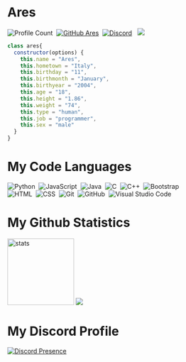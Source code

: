 # Ares
![Profile Count](https://komarev.com/ghpvc/?username=AresPerfects&color=red)&nbsp;
[![GitHub Ares](https://img.shields.io/github/followers/richardsistemler?label=follow&style=social)](https://github.com/AresPerfects)&nbsp;
<a href="https://discord.com/users/551038977386348586"><img alt="Discord" src="https://img.shields.io/badge/@'Ares-2f3236?style=flat&logo=discord&logoColor=blue" /></a> &nbsp;
<a href="https://instagram.com/areszm95"><img src="https://img.shields.io/badge/@areszm95-E4405F?style=flat&logo=Instagram&logoColor=white"/></a> &nbsp;
```js
class ares{
  constructor(options) {
    this.name = "Ares",
    this.hometown = "Italy",
    this.birthday = "11",
    this.birthmonth = "January",
    this.birthyear = "2004",
    this.age = "18",
    this.height = "1.86",
    this.weight = "74",
    this.type = "human",
    this.job = "programmer",
    this.sex = "male"
  }
}
```
# My Code Languages
![Python](https://img.shields.io/badge/-Python-05122A?style=flat&logo=python)&nbsp;
![JavaScript](https://img.shields.io/badge/-JavaScript-05122A?style=flat&logo=javascript)&nbsp;
![Java](https://img.shields.io/badge/-Java-05122A?style=flat&logo=Java&logoColor=FFA518)&nbsp;
![C](https://img.shields.io/badge/-C-05122A?style=flat&logo=C&logoColor=A8B9CC)&nbsp;
![C++](https://img.shields.io/badge/-C++-05122A?style=flat&logo=C%2B%2B&logoColor=00599C)&nbsp;
![Bootstrap](https://img.shields.io/badge/-Bootstrap-05122A?style=flat&logo=bootstrap&logoColor=563D7C)\
![HTML](https://img.shields.io/badge/-HTML-05122A?style=flat&logo=HTML5)&nbsp;
![CSS](https://img.shields.io/badge/-CSS-05122A?style=flat&logo=CSS3&logoColor=1572B6)&nbsp;
![Git](https://img.shields.io/badge/-Git-05122A?style=flat&logo=git)&nbsp;
![GitHub](https://img.shields.io/badge/-GitHub-05122A?style=flat&logo=github)&nbsp;
![Visual Studio Code](https://img.shields.io/badge/-Visual%20Studio%20Code-05122A?style=flat&logo=visual-studio-code&logoColor=007ACC)&nbsp;


# My Github Statistics
   <img src="https://github-readme-stats.vercel.app/api?username=AresPerfects&count_private=true&show_icons=true&theme=dark&hide_border=true" width="%100" height="150px" alt="stats" />
<img src="https://github-profile-trophy.vercel.app/?username=AresPerfects&theme=radical" />
</p>


# My Discord Profile
[![Discord Presence](https://lanyard-profile-readme.vercel.app/api/551038977386348586?hideDiscrim=true)](https://discord.com/users/551038977386348586)
